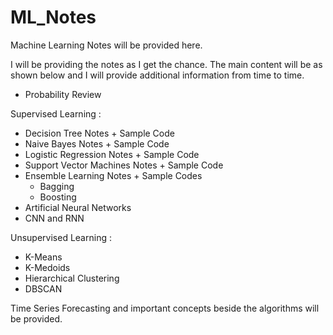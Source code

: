 # ML_Notes
Machine Learning Notes will be provided here.

I will be providing the notes as I get the chance. The main content will be as shown below and I will provide additional information from time to time.


  - Probability Review

Supervised Learning : 

  - Decision Tree Notes + Sample Code
  - Naive Bayes Notes + Sample Code
  - Logistic Regression Notes + Sample Code
  - Support Vector Machines Notes + Sample Code
  - Ensemble Learning Notes + Sample Codes
    - Bagging 
    - Boosting 
  - Artificial Neural Networks
  - CNN and RNN 


Unsupervised Learning : 

  - K-Means
  - K-Medoids
  - Hierarchical Clustering
  - DBSCAN 
  

Time Series Forecasting and important concepts beside the algorithms will be provided.
